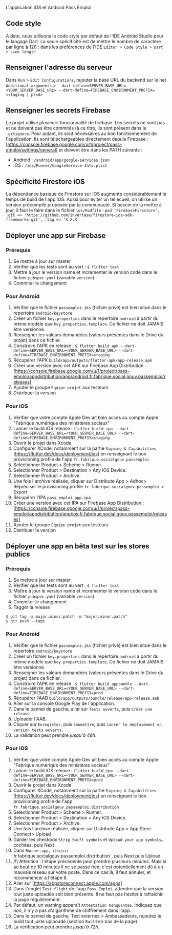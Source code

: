 L'application iOS et Android Pass Emploi

## Code style
A date, nous utilisons le code style par défaut de l'IDE Android Studio pour le langage Dart. La 
seule spécificité est de mettre le nombre de caractère par ligne à 120 : dans les préférences de 
l'IDE `Editor > Code Style > Dart > Line length`


## Renseigner l'adresse du serveur
Dans `Run` > `Edit Configurations`, rajouter la base URL du backend 
sur le net `Additional arguments` > `--dart-define=SERVER_BASE_URL=<YOUR_SERVER_BASE_URL> --dart-define=FIREBASE_ENVIRONMENT_PREFIX=<staging | prod>`

## Renseigner les secrets Firebase
Le projet utilise plusieurs foncionnalité de firebase. Les secrets ne sont pas et ne doivent pas 
être commités (à ce titre, ils sont présent dans le `.gitignore`. Pour autant, ils sont nécessaires 
au bon fonctionnement de l'application. Ils sont téléchargeables directement depuis Firebase : 
[https://console.firebase.google.com/u/1/project/pass-emploi/settings/general] et doivent être 
dans les PATH suivants :
* Android : `/android/app/google-services.json`
* iOS : `/ios/Runner/GoogleService-Info.plist`


## Spécificité Firestore iOS
La dépendance basique de Firestore sur iOS augmente considérablement le temps de build de l'app iOS. 
Aussi pour éviter un tel écueil, on utilise un version précompilé proposée par la communauté. 
Si besoin de la mettre à jour, il faut le faire dans le fichier `ios/Podfile` :
`pod 'FirebaseFirestore', :git => 'https://github.com/invertase/firestore-ios-sdk-frameworks.git', :tag => 'X.X.X'` 

## Déployer une app sur Firebase
### Prérequis
1. Se mettre à jour sur master
2. Vérifier que les tests sont au vert : `$ flutter test`
3. Mettre à jour le version name et incrementer le version code dans le fichier `pubspec.yaml` (variable `version`)
4. Commiter le changement

### Pour Android
1. Vérifier que le fichier `passemploi.jks` (fichier privé) est bien situé dans le repertoire `android/keystore` 
2. Créer un fichier `key.properties` dans le repertoire `android` à partir du même modèle que `key.properties.template`. Ce fichier ne doit JAMAIS être versionné.
3. Renseigner les valeurs demandées (valeurs présentes dans le Drive du projet) dans ce fichier.
4. Construire l'APK en release : `$ flutter build apk --dart-define=SERVER_BASE_URL=<YOUR_SERVER_BASE_URL> --dart-define=FIREBASE_ENVIRONMENT_PREFIX=staging`
5. Récupérer l'APK `build/app/outputs/flutter-apk/app-release.apk` 
6. Créer une version avec cet APK sur Firebase App Distribution : [https://console.firebase.google.com/u/1/project/pass-emploi/appdistribution/app/android:fr.fabrique.social.gouv.passemploi/releases]
7. Ajouter le groupe `Equipe projet` aux testeurs
8. Distribuer la version


### Pour iOS
1. Vérifier que votre compte Apple Dev ait bien accès au compte Apple "Fabrique numérique des ministères sociaux"
2. Lancer le build iOS release : `flutter build ipa --dart-define=SERVER_BASE_URL=<YOUR_SERVER_BASE_URL> --dart-define=FIREBASE_ENVIRONMENT_PREFIX=staging`
3. Ouvrir le projet dans Xcode
4. Configurer XCode, notamment sur la partie `Signing & Capabilities` [https://flutter.dev/docs/deployment/ios] en renseignant le bon provisioning profile de l'app `fr.fabrique.socialgouv.passemploi`
5. Selectionner Product > Scheme > Runner.
6. Selectionner Product > Destination > Any iOS Device.
7. Selectionner Product > Archive.
8. Une fois l'archive réalisée, cliquer sur Distribute App > Adhoc> Répréciser le provisioning.profile `fr.fabrique.socialgouv.passemploi` > Export
9. Récupérer l'IPA `pass_emploi_app.ipa`
10. Créer une version avec cet IPA sur Firebase App Distribution : [https://console.firebase.google.com/u/1/project/pass-emploi/appdistribution/app/ios:fr.fabrique.social.gouv.passemploi/releases]
11. Ajouter le groupe `Equipe projet` aux testeurs
12. Distribuer la version

## Déployer une app en bêta test sur les stores publics
### Prérequis
1. Se mettre à jour sur master
2. Vérifier que les tests sont au vert : `$ flutter test`
3. Mettre à jour le version name et incrementer le version code dans le fichier `pubspec.yaml` (variable `version`)
4. Commiter le changement
5. Tagger la release
```shell script
$ git tag -a major.minor.patch -m "major.minor.patch"
$ git push --tags 
```


### Pour Android
1. Vérifier que le fichier `passemploi.jks` (fichier privé) est bien situé dans le repertoire `android/keystore` 
2. Créer un fichier `key.properties` dans le repertoire `android` à partir du même modèle que `key.properties.template`. Ce fichier ne doit JAMAIS être versionné.
3. Renseigner les valeurs demandées (valeurs présentes dans le Drive du projet) dans ce fichier.
4. Construire l'APK en release : `$ flutter build appbundle --dart-define=SERVER_BASE_URL=<YOUR_SERVER_BASE_URL> --dart-define=FIREBASE_ENVIRONMENT_PREFIX=prod`
5. Récupérer l'AAB  `build/app/outputs/bundle/release/app-release.aab`
6. Aller sur la console Google Play de l'application.
7. Dans le pannel de gauche, aller sur `Tests ouverts`, puis `Créer une release`
8. Uploader l'AAB. 
9. Cliquer sur `Enregister`, puis `Soumettre`, puis `Lancer le déploiement en version tests ouverts`.
10. La validation peut prendre *jusqu'à 48h*.

### Pour iOS
1. Vérifier que votre compte Apple Dev ait bien accès au compte Apple "Fabrique numérique des ministères sociaux"
2. Lancer le build iOS release : `flutter build ipa --dart-define=SERVER_BASE_URL=<YOUR_SERVER_BASE_URL> --dart-define=FIREBASE_ENVIRONMENT_PREFIX=prod`
3. Ouvrir le projet dans Xcode
4. Configurer XCode, notamment sur la partie `Signing & Capabilities` [https://flutter.dev/docs/deployment/ios] en renseignant le bon provisioning profile de l'app `fr.fabrique.socialgouv.passemploi.distribution`
5. Selectionner Product > Scheme > Runner.
6. Selectionner Product > Destination > Any iOS Device.
7. Selectionner Product > Archive.
8. Une fois l'archive réalisée, cliquer sur Distribute App > App Store Connect> Upload
9. Garder les checkbox `Strip Swift symbols` et `Upload your app symbols…` cochées, puis Next
10. Dans `Runner.app, choisir `fr.fabrique.socialgouv.passemploi.distribution`, puis Next puis Upload
11. /!\ Attention : l'étape précédente peut prendre plusieurs minutes. Mais si au bout de 10 minutes 
il ne se passe rien, c'est potentiellement dû à un mauvais réseau sur votre poste. Dans ce cas là, 
il faut annuler, et recommencer à l'étape 8. 
12. Aller sur [https://appstoreconnect.apple.com/apps]
13. Dans l'onglet `Test flight` de l'app `Pass Emploi`, attendre que la version tout juste uploadée 
soit bien présente. Il ne faut pas hésiter à rafraichir la page régulièrement.
14. Par défaut, un warning apparaît `Attestation manquantes`. Indiquez que *non*, il n'y a pas 
d'algorithme de chiffrement dans l'app.
15. Dans le pannel de gauche, Test externes > Ambassadeurs, rajoutez le build tout juste uplpoadé 
(section `Build` en bas de la page).
16. La vérification peut prendre *jusqu'à 72h*.